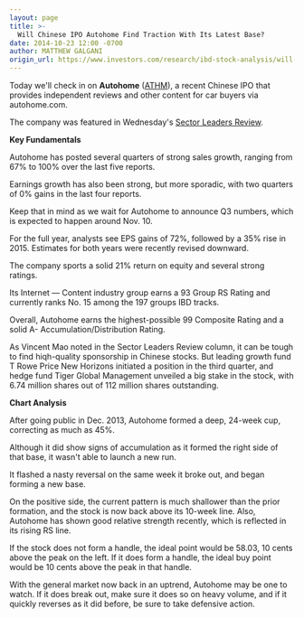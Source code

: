 ```yaml
---
layout: page
title: >-
  Will Chinese IPO Autohome Find Traction With Its Latest Base?
date: 2014-10-23 12:00 -0700
author: MATTHEW GALGANI
origin_url: https://www.investors.com/research/ibd-stock-analysis/will-chinese-ipo-autohome-find-traction-with-its-latest-base/
---
```





  



Today we'll check in on **Autohome** ([ATHM](https://research.investors.com/quote.aspx?symbol=ATHM)), a recent Chinese IPO that provides independent reviews and other content for car buyers via autohome.com.

  

The company was featured in Wednesday's [Sector Leaders Review](http://news.investors.com/investing-sector-leaders-review/102114-722806-autohome-is-forming-a-new-base.htm).

  

**Key Fundamentals**

  

Autohome has posted several quarters of strong sales growth, ranging from 67% to 100% over the last five reports.

  

Earnings growth has also been strong, but more sporadic, with two quarters of 0% gains in the last four reports.

  

Keep that in mind as we wait for Autohome to announce Q3 numbers, which is expected to happen around Nov. 10.

  

For the full year, analysts see EPS gains of 72%, followed by a 35% rise in 2015. Estimates for both years were recently revised downward.

  

The company sports a solid 21% return on equity and several strong ratings.

  

Its Internet — Content industry group earns a 93 Group RS Rating and currently ranks No. 15 among the 197 groups IBD tracks.

  

Overall, Autohome earns the highest-possible 99 Composite Rating and a solid A- Accumulation/Distribution Rating.

  

As Vincent Mao noted in the Sector Leaders Review column, it can be tough to find hiqh-quality sponsorship in Chinese stocks. But leading growth fund T Rowe Price New Horizons initiated a position in the third quarter, and hedge fund Tiger Global Management unveiled a big stake in the stock, with 6.74 million shares out of 112 million shares outstanding.

  

**Chart Analysis**

  

After going public in Dec. 2013, Autohome formed a deep, 24-week cup, correcting as much as 45%.

  

Although it did show signs of accumulation as it formed the right side of that base, it wasn't able to launch a new run.

  

It flashed a nasty reversal on the same week it broke out, and began forming a new base.

  

On the positive side, the current pattern is much shallower than the prior formation, and the stock is now back above its 10-week line. Also, Autohome has shown good relative strength recently, which is reflected in its rising RS line.

  

If the stock does not form a handle, the ideal point would be 58.03, 10 cents above the peak on the left. If it does form a handle, the ideal buy point would be 10 cents above the peak in that handle.

  

With the general market now back in an uptrend, Autohome may be one to watch. If it does break out, make sure it does so on heavy volume, and if it quickly reverses as it did before, be sure to take defensive action.




